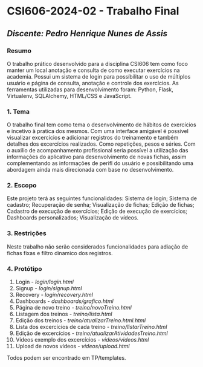 # **CSI606-2024-02 - Trabalho Final**

## *Discente: Pedro Henrique Nunes de Assis*

<!-- Descrever um resumo sobre o trabalho. -->

### Resumo
  O trabalho prático desenvolvido para a disciplina CSI606 tem como foco manter um local anotação e consulta de como executar exercícios na academia. Possui um sistema de login para possíbilitar o uso de múltiplos
  usuário e página de consulta, anotação e controle dos exercícios. As ferramentas utilizadas para desenvolvimento foram: Python, Flask, Virtualenv, SQLAlchemy, HTML/CSS e JavaScript.
<!-- Apresentar o tema. -->
### 1. Tema

  O trabalho final tem como tema o desenvolvimento de hábitos de exercícios e incetivo à pratica dos mesmos. Com uma interface amigável é possível visualizar excercícios e adicionar registros do treinamento e também detalhes dos excercícios realizados. Como repetições, pesos e séries. Com o auxilio de acompanhamento profissional seria possível a utilização das informações do aplicativo para desenvolvimento de novas fichas, assim complementando as informações de perifl do usuário e possibilitando uma abordagem ainda mais direcionada com base no desenvolvimento. 

<!-- Descrever e limitar o escopo da aplicação. -->
### 2. Escopo
  
  Este projeto terá as seguintes funcionalidades:
    Sistema de login;
    Sistema de cadastro;
    Recuperação de senha;
    Visualização de fichas;
    Edição de fichas;
    Cadastro de execução de exercícios;
    Edição de execução de exercícios;
    Dashboards personalizados;
    Visualização de vídeos.
<!-- Apresentar restrições de funcionalidades e de escopo. -->
### 3. Restrições

  Neste trabalho não serão considerados funcionalidades para adiação de fichas fixas e filtro dinamico dos registros.
  
<!-- Construir alguns protótipos para a aplicação, disponibilizá-los no Github e descrever o que foi considerado. //-->
### 4. Protótipo
 

1. Login - *login/login.html*
1. Signup - *login/signup.html*
1. Recovery - *login/recovery.html*
1. Dashboards - *dashboards/grafico.html*
1. Página de novo treino - *treino/novoTreino.html*
1. Listagem dos treinos - *treino/lista.html*
1. Edição dos treinos - *treino/atualizarTreino.html.html*
1. Lista dos excercícios de cada treino - *treino/listarTreino.html*
1. Edição de excercícios - *treino/atualizarAtividadesTreino.html*
1. Vídeos exemplo dos excercícios - *videos/videos.html*
1. Upload de novos vídeos - *videos/upload.html*

Todos podem ser encontrado em TP/templates.

    

 
